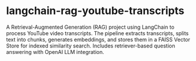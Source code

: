 # langchain-rag-youtube-transcripts
A Retrieval-Augmented Generation (RAG) project using LangChain to process YouTube video transcripts. The pipeline extracts transcripts, splits text into chunks, generates embeddings, and stores them in a FAISS Vector Store for indexed similarity search. Includes retriever-based question answering with OpenAI LLM integration.
